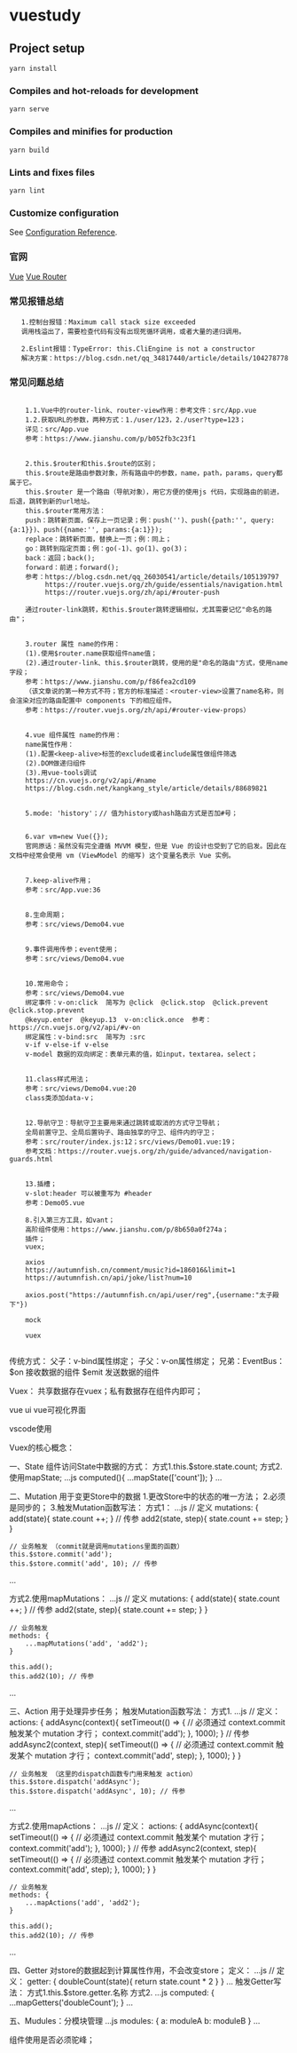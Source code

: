 # vuestudy

## Project setup
```
yarn install
```

### Compiles and hot-reloads for development
```
yarn serve
```

### Compiles and minifies for production
```
yarn build
```

### Lints and fixes files
```
yarn lint
```

### Customize configuration
See [Configuration Reference](https://cli.vuejs.org/config/).


### 官网

[Vue](https://cn.vuejs.org/v2/guide/)
[Vue Router](https://router.vuejs.org/zh/)


### 常见报错总结


```
   1.控制台报错：Maximum call stack size exceeded
   调用栈溢出了，需要检查代码有没有出现死循环调用，或者大量的递归调用。
   
   2.Eslint报错：TypeError: this.CliEngine is not a constructor
   解决方案：https://blog.csdn.net/qq_34817440/article/details/104278778 
```


### 常见问题总结


```

    1.1.Vue中的router-link、router-view作用：参考文件：src/App.vue
    1.2.获取URL的参数，两种方式：1./user/123，2./user?type=123；
    详见：src/App.vue
    参考：https://www.jianshu.com/p/b052fb3c23f1
    
    
    2.this.$router和this.$route的区别；
    this.$route是路由参数对象，所有路由中的参数，name，path，params，query都属于它。
    this.$router 是一个路由（导航对象），用它方便的使用js 代码，实现路由的前进，后退，跳转到新的url地址。
    this.$router常用方法：
    push：跳转新页面，保存上一页记录；例：push('')、push({path:'', query:{a:1}})、push({name:'', params:{a:1}});
    replace：跳转新页面，替换上一页；例：同上；
    go：跳转到指定页面；例：go(-1)、go(1)、go(3)；
    back：返回；back();
    forward：前进；forward();
    参考：https://blog.csdn.net/qq_26030541/article/details/105139797
         https://router.vuejs.org/zh/guide/essentials/navigation.html
         https://router.vuejs.org/zh/api/#router-push
    
    通过router-link跳转，和this.$router跳转逻辑相似，尤其需要记忆"命名的路由"；


    3.router 属性 name的作用：
    (1).使用$router.name获取组件name值；
    (2).通过router-link、this.$router跳转，使用的是"命名的路由"方式，使用name字段；
    参考：https://www.jianshu.com/p/f86fea2cd109
    （该文章说的第一种方式不符；官方的标准描述：<router-view>设置了name名称，则会渲染对应的路由配置中 components 下的相应组件。
    参考：https://router.vuejs.org/zh/api/#router-view-props）
    
    
    4.vue 组件属性 name的作用：
    name属性作用：
    (1).配置<keep-alive>标签的exclude或者include属性做组件筛选
    (2).DOM做递归组件
    (3).用vue-tools调试
    https://cn.vuejs.org/v2/api/#name
    https://blog.csdn.net/kangkang_style/article/details/88689821
    
    
    5.mode: 'history'；// 值为history或hash路由方式是否加#号；
    
    
    6.var vm=new Vue({});
    官网原话：虽然没有完全遵循 MVVM 模型，但是 Vue 的设计也受到了它的启发。因此在文档中经常会使用 vm (ViewModel 的缩写) 这个变量名表示 Vue 实例。
    
    
    7.keep-alive作用；
    参考：src/App.vue:36 
   
   
    8.生命周期；
    参考：src/views/Demo04.vue
    
    
    9.事件调用传参；event使用；
    参考：src/views/Demo04.vue
    
    
    10.常用命令；
    参考：src/views/Demo04.vue
    绑定事件：v-on:click  简写为 @click  @click.stop  @click.prevent  @click.stop.prevent
    @keyup.enter  @keyup.13  v-on:click.once  参考：https://cn.vuejs.org/v2/api/#v-on
    绑定属性：v-bind:src  简写为 :src
    v-if v-else-if v-else
    v-model 数据的双向绑定：表单元素的值，如input，textarea，select；
    
    
    11.class样式用法；
    参考：src/views/Demo04.vue:20
    class类添加data-v；
    
    
    12.导航守卫：导航守卫主要用来通过跳转或取消的方式守卫导航；
    全局前置守卫、全局后置钩子、路由独享的守卫、组件内的守卫；
    参考：src/router/index.js:12；src/views/Demo01.vue:19；
    参考文档：https://router.vuejs.org/zh/guide/advanced/navigation-guards.html
    
    
    13.插槽；
    v-slot:header 可以被重写为 #header
    参考：Demo05.vue
    
    8.引入第三方工具，如vant；
    高阶组件使用：https://www.jianshu.com/p/8b650a0f274a；
    插件；
    vuex;
    
    axios
    https://autumnfish.cn/comment/music?id=186016&limit=1
    https://autumnfish.cn/api/joke/list?num=10
    
    axios.post("https://autumnfish.cn/api/user/reg",{username:"太子殿下"})
    
    mock
    
    vuex
   
```
传统方式：
父子：v-bind属性绑定；
子父：v-on属性绑定；
兄弟：EventBus：
    $on   接收数据的组件
    $emit 发送数据的组件

Vuex：
共享数据存在vuex；私有数据存在组件内即可；

vue ui vue可视化界面

vscode使用


Vuex的核心概念：

一、State
组件访问State中数据的方式：
方式1.this.$store.state.count;
方式2.使用mapState;
...js
   computed(){
    ...mapState(['count']);
   }
...

二、Mutation 用于变更Store中的数据
1.更改Store中的状态的唯一方法；
2.必须是同步的；
3.触发Mutation函数写法：
方式1：
...js
    // 定义
    mutations: {
        add(state){
            state.count ++;
        }
        // 传参
        add2(state, step){
            state.count += step;
        }
    }

    // 业务触发 （commit就是调用mutations里面的函数）
    this.$store.commit('add');
    this.$store.commit('add', 10); // 传参
...

方式2.使用mapMutations：
...js
    // 定义
    mutations: {
        add(state){
            state.count ++;
        }
        // 传参
        add2(state, step){
            state.count += step;
        }
    }

    // 业务触发
    methods: {
        ...mapMutations('add', 'add2');
    }

    this.add();
    this.add2(10); // 传参

...

三、Action 用于处理异步任务；
触发Mutation函数写法：
方式1.
...js
    // 定义：
    actions: {
        addAsync(context){
            setTimeout(() => {
                // 必须通过 context.commit 触发某个 mutation 才行；
                context.commit('add');
            }, 1000);
        }
        // 传参
        addAsync2(context, step){
            setTimeout(() => {
                // 必须通过 context.commit 触发某个 mutation 才行；
                context.commit('add', step);
            }, 1000);
        }
    }

    // 业务触发 （这里的dispatch函数专门用来触发 action）
    this.$store.dispatch('addAsync');
    this.$store.dispatch('addAsync', 10); // 传参
...

方式2.使用mapActions：
...js
    // 定义：
        actions: {
            addAsync(context){
                setTimeout(() => {
                    // 必须通过 context.commit 触发某个 mutation 才行；
                    context.commit('add');
                }, 1000);
            }
            // 传参
            addAsync2(context, step){
                setTimeout(() => {
                    // 必须通过 context.commit 触发某个 mutation 才行；
                    context.commit('add', step);
                }, 1000);
            }
        }

    // 业务触发
    methods: {
        ...mapActions('add', 'add2');
    }

    this.add();
    this.add2(10); // 传参

...

四、Getter 对store的数据起到计算属性作用，不会改变store；
定义：
...js
    // 定义：
    getter: {
        doubleCount(state){
                return state.count * 2
            }
    }
...
触发Getter写法：
方式1.this.$store.getter.名称
方式2.
...js
    computed: {
        ...mapGetters('doubleCount');
    }
...

五、Mudules：分模块管理
...js
    modules: {
        a: moduleA
        b: moduleB
    }
...

组件使用是否必须驼峰；